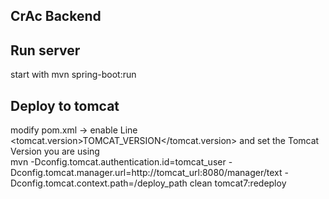 ## CrAc Backend

## Run server
start with mvn spring-boot:run

## Deploy to tomcat
modify pom.xml -> enable Line <tomcat.version>TOMCAT_VERSION</tomcat.version> and set the Tomcat Version you are using  
mvn -Dconfig.tomcat.authentication.id=tomcat_user -Dconfig.tomcat.manager.url=http://tomcat_url:8080/manager/text -Dconfig.tomcat.context.path=/deploy_path clean tomcat7:redeploy